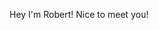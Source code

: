 Hey I'm Robert! Nice to meet you!

<!---
RobertLuiten/RobertLuiten is a ✨ special ✨ repository because its `README.md` (this file) appears on your GitHub profile.
You can click the Preview link to take a look at your changes.
--->
